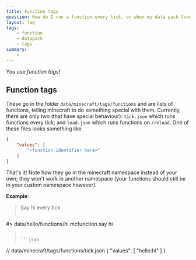 ```yaml
---
title: Function tags
question: How do I run a function every tick, or when my data pack loads?
layout: faq
tags:
    - function
    - datapack
    - tags
summary:
    - 
---
```


You use *function tags*!

## Function tags
These go in the folder `data/minecraft/tags/functions` and are lists of functions, telling minecraft to do something special with them. Currently, there are only two (that have special behaviour): `tick.json` which runs functions every tick; and `load.json` which runs functions on `/reload`. One of these files looks something like

```json
{
    "values": [
        "<function identifier here>"
    ]
}
```

That's it! Note how they go in the minecraft namespace instead of your own; they won't work in another namespace (your functions should still be in your custom namespace however).

**Example**:
> Say hi every tick
>
> ```
#> data/hello/functions/hi.mcfunction
say hi
> ```
>
> ```json
// data/minecraft/tags/functions/tick.json
{
    "values": [
        "hello:hi"
    ]
}
> ```